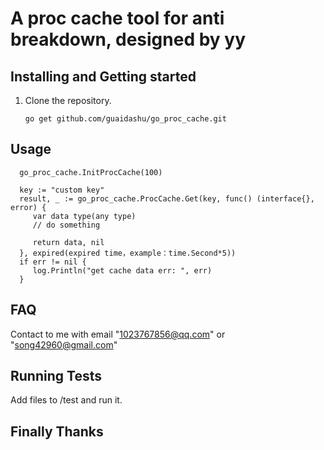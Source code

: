 # **A proc cache tool for anti breakdown, designed by yy**

## Installing and Getting started

1. Clone the repository.

       go get github.com/guaidashu/go_proc_cache.git

## Usage
      
      go_proc_cache.InitProcCache(100)
      
      key := "custom key"
      result, _ := go_proc_cache.ProcCache.Get(key, func() (interface{}, error) {
         var data type(any type)
         // do something
      
         return data, nil
      }, expired(expired time，example：time.Second*5))
      if err != nil {
         log.Println("get cache data err: ", err)
      }

## FAQ

Contact to me with email "1023767856@qq.com" or "song42960@gmail.com"

## Running Tests

Add files to /test and run it.

## Finally Thanks 
